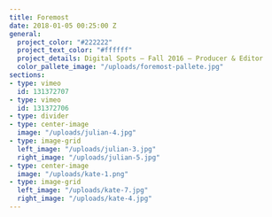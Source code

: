 ```yaml
---
title: Foremost
date: 2018-01-05 00:25:00 Z
general:
  project_color: "#222222"
  project_text_color: "#ffffff"
  project_details: Digital Spots – Fall 2016 – Producer & Editor
  color_pallete_image: "/uploads/foremost-pallete.jpg"
sections:
- type: vimeo
  id: 131372707
- type: vimeo
  id: 131372706
- type: divider  
- type: center-image
  image: "/uploads/julian-4.jpg"
- type: image-grid
  left_image: "/uploads/julian-3.jpg"
  right_image: "/uploads/julian-5.jpg"
- type: center-image
  image: "/uploads/kate-1.png"
- type: image-grid
  left_image: "/uploads/kate-7.jpg"
  right_image: "/uploads/kate-4.jpg"  
---
```


